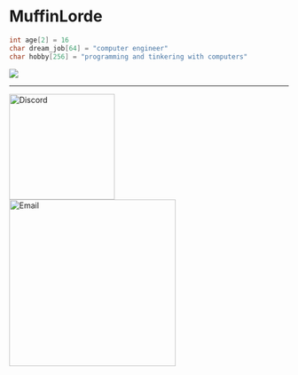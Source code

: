 # MuffinLorde
```c
int age[2] = 16
char dream_job[64] = "computer engineer"
char hobby[256] = "programming and tinkering with computers"
```

<img  src = "https://skillicons.dev/icons?i=python,c,git,github,vscode&theme=dark"><br>

---

<img align="left" width=190px alt="Discord" style="padding-right:10px;" src="https://img.shields.io/badge/MuffinLord3-Discord?style=for-the-badge&logo=Discord&logoColor=white&color=black"/>
<img align="left" width=300px alt="Email" style="padding-right:10px;" src="https://img.shields.io/badge/lordemuffin%40gmail.com-Gmail?style=for-the-badge&logo=Gmail&logoColor=white&color=black"/>

